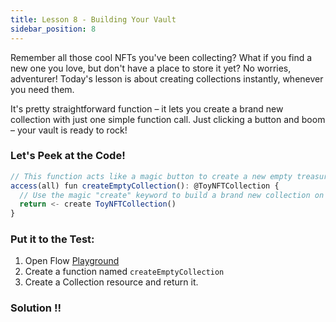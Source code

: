 ```yaml
---
title: Lesson 8 - Building Your Vault
sidebar_position: 8
---
```


Remember all those cool NFTs you've been collecting? What if you find a new one you love, but don't have a place to store it yet? No worries, adventurer! Today's lesson is about creating collections instantly, whenever you need them.

It's pretty straightforward function – it lets you create a brand new collection with just one simple function call. Just clicking a button and boom – your vault is ready to rock!

### Let's Peek at the Code!

```jsx
// This function acts like a magic button to create a new empty treasure chest (collection)
access(all) fun createEmptyCollection(): @ToyNFTCollection {
  // Use the magic "create" keyword to build a brand new collection on the blockchain
  return <- create ToyNFTCollection()
}
```

### **Put it to the Test:**

1. Open Flow [Playground](https://play.flow.com/)
2. Create a function named `createEmptyCollection`
3. Create a Collection resource and return it.

### Solution !!

